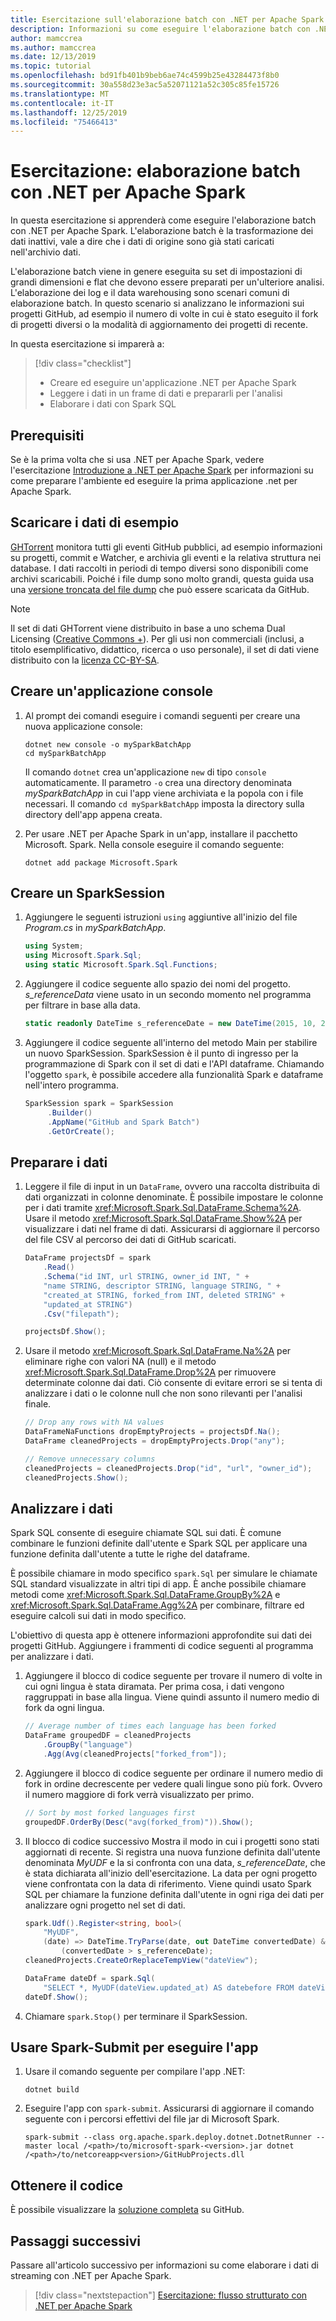 ```yaml
---
title: Esercitazione sull'elaborazione batch con .NET per Apache Spark
description: Informazioni su come eseguire l'elaborazione batch con .NET per Apache Spark.
author: mamccrea
ms.author: mamccrea
ms.date: 12/13/2019
ms.topic: tutorial
ms.openlocfilehash: bd91fb401b9beb6ae74c4599b25e43284473f8b0
ms.sourcegitcommit: 30a558d23e3ac5a52071121a52c305c85fe15726
ms.translationtype: MT
ms.contentlocale: it-IT
ms.lasthandoff: 12/25/2019
ms.locfileid: "75466413"
---
```

# <a name="tutorial-do-batch-processing-with-net-for-apache-spark"></a>Esercitazione: elaborazione batch con .NET per Apache Spark

In questa esercitazione si apprenderà come eseguire l'elaborazione batch con .NET per Apache Spark. L'elaborazione batch è la trasformazione dei dati inattivi, vale a dire che i dati di origine sono già stati caricati nell'archivio dati. 

L'elaborazione batch viene in genere eseguita su set di impostazioni di grandi dimensioni e flat che devono essere preparati per un'ulteriore analisi. L'elaborazione dei log e il data warehousing sono scenari comuni di elaborazione batch. In questo scenario si analizzano le informazioni sui progetti GitHub, ad esempio il numero di volte in cui è stato eseguito il fork di progetti diversi o la modalità di aggiornamento dei progetti di recente. 

In questa esercitazione si imparerà a:

> [!div class="checklist"]
>
> * Creare ed eseguire un'applicazione .NET per Apache Spark
> * Leggere i dati in un frame di dati e prepararli per l'analisi
> * Elaborare i dati con Spark SQL

## <a name="prerequisites"></a>Prerequisiti 

Se è la prima volta che si usa .NET per Apache Spark, vedere l'esercitazione [Introduzione a .NET per Apache Spark](../tutorials/get-started.md) per informazioni su come preparare l'ambiente ed eseguire la prima applicazione .net per Apache Spark.

## <a name="download-the-sample-data"></a>Scaricare i dati di esempio

[GHTorrent](http://ghtorrent.org/) monitora tutti gli eventi GitHub pubblici, ad esempio informazioni su progetti, commit e Watcher, e archivia gli eventi e la relativa struttura nei database. I dati raccolti in periodi di tempo diversi sono disponibili come archivi scaricabili. Poiché i file dump sono molto grandi, questa guida usa una [versione troncata del file dump](https://github.com/dotnet/spark/tree/master/examples/Microsoft.Spark.CSharp.Examples/Sql/Batch/projects_smaller.csv) che può essere scaricata da GitHub.

> [!NOTE]
> Il set di dati GHTorrent viene distribuito in base a uno schema Dual Licensing ([Creative Commons +](https://wiki.creativecommons.org/wiki/CCPlus)). Per gli usi non commerciali (inclusi, a titolo esemplificativo, didattico, ricerca o uso personale), il set di dati viene distribuito con la [licenza CC-BY-SA](https://creativecommons.org/licenses/by-sa/4.0/).

## <a name="create-a-console-application"></a>Creare un'applicazione console

1. Al prompt dei comandi eseguire i comandi seguenti per creare una nuova applicazione console:

   ```dotnetcli
   dotnet new console -o mySparkBatchApp
   cd mySparkBatchApp
   ```

   Il comando `dotnet` crea un'applicazione `new` di tipo `console` automaticamente. Il parametro `-o` crea una directory denominata *mySparkBatchApp* in cui l'app viene archiviata e la popola con i file necessari. Il comando `cd mySparkBatchApp` imposta la directory sulla directory dell'app appena creata.

1. Per usare .NET per Apache Spark in un'app, installare il pacchetto Microsoft. Spark. Nella console eseguire il comando seguente:

   ```dotnetcli
   dotnet add package Microsoft.Spark
   ```

## <a name="create-a-sparksession"></a>Creare un SparkSession

1. Aggiungere le seguenti istruzioni `using` aggiuntive all'inizio del file *Program.cs* in *mySparkBatchApp*.

   ```csharp
   using System;
   using Microsoft.Spark.Sql;
   using static Microsoft.Spark.Sql.Functions;
   ```

1. Aggiungere il codice seguente allo spazio dei nomi del progetto. *s_referenceData* viene usato in un secondo momento nel programma per filtrare in base alla data.

   ```csharp
   static readonly DateTime s_referenceDate = new DateTime(2015, 10, 20);
   ```

1. Aggiungere il codice seguente all'interno del metodo Main per stabilire un nuovo SparkSession. SparkSession è il punto di ingresso per la programmazione di Spark con il set di dati e l'API dataframe. Chiamando l'oggetto `spark`, è possibile accedere alla funzionalità Spark e dataframe nell'intero programma.

   ```csharp
   SparkSession spark = SparkSession
        .Builder()
        .AppName("GitHub and Spark Batch")
        .GetOrCreate();
   ```

## <a name="prepare-the-data"></a>Preparare i dati

1. Leggere il file di input in un `DataFrame`, ovvero una raccolta distribuita di dati organizzati in colonne denominate. È possibile impostare le colonne per i dati tramite <xref:Microsoft.Spark.Sql.DataFrame.Schema%2A>. Usare il metodo <xref:Microsoft.Spark.Sql.DataFrame.Show%2A> per visualizzare i dati nel frame di dati. Assicurarsi di aggiornare il percorso del file CSV al percorso dei dati di GitHub scaricati.

   ```csharp
   DataFrame projectsDf = spark
       .Read()
       .Schema("id INT, url STRING, owner_id INT, " +
       "name STRING, descriptor STRING, language STRING, " +
       "created_at STRING, forked_from INT, deleted STRING" +
       "updated_at STRING")
       .Csv("filepath");

   projectsDf.Show();
   ```

1. Usare il metodo <xref:Microsoft.Spark.Sql.DataFrame.Na%2A> per eliminare righe con valori NA (null) e il metodo <xref:Microsoft.Spark.Sql.DataFrame.Drop%2A> per rimuovere determinate colonne dai dati. Ciò consente di evitare errori se si tenta di analizzare i dati o le colonne null che non sono rilevanti per l'analisi finale.

   ```csharp
   // Drop any rows with NA values
   DataFrameNaFunctions dropEmptyProjects = projectsDf.Na();
   DataFrame cleanedProjects = dropEmptyProjects.Drop("any");

   // Remove unnecessary columns
   cleanedProjects = cleanedProjects.Drop("id", "url", "owner_id");
   cleanedProjects.Show();
   ```

## <a name="analyze-the-data"></a>Analizzare i dati

Spark SQL consente di eseguire chiamate SQL sui dati. È comune combinare le funzioni definite dall'utente e Spark SQL per applicare una funzione definita dall'utente a tutte le righe del dataframe.

È possibile chiamare in modo specifico `spark.Sql` per simulare le chiamate SQL standard visualizzate in altri tipi di app. È anche possibile chiamare metodi come <xref:Microsoft.Spark.Sql.DataFrame.GroupBy%2A> e <xref:Microsoft.Spark.Sql.DataFrame.Agg%2A> per combinare, filtrare ed eseguire calcoli sui dati in modo specifico.

L'obiettivo di questa app è ottenere informazioni approfondite sui dati dei progetti GitHub. Aggiungere i frammenti di codice seguenti al programma per analizzare i dati.

1. Aggiungere il blocco di codice seguente per trovare il numero di volte in cui ogni lingua è stata diramata. Per prima cosa, i dati vengono raggruppati in base alla lingua. Viene quindi assunto il numero medio di fork da ogni lingua.

   ```csharp
   // Average number of times each language has been forked
   DataFrame groupedDF = cleanedProjects
       .GroupBy("language")
       .Agg(Avg(cleanedProjects["forked_from"]);
   ```

1. Aggiungere il blocco di codice seguente per ordinare il numero medio di fork in ordine decrescente per vedere quali lingue sono più fork. Ovvero il numero maggiore di fork verrà visualizzato per primo.

   ```csharp
   // Sort by most forked languages first
   groupedDF.OrderBy(Desc("avg(forked_from)")).Show(); 
   ```

1. Il blocco di codice successivo Mostra il modo in cui i progetti sono stati aggiornati di recente. Si registra una nuova funzione definita dall'utente denominata *MyUDF* e la si confronta con una data, *s_referenceDate*, che è stata dichiarata all'inizio dell'esercitazione. La data per ogni progetto viene confrontata con la data di riferimento. Viene quindi usato Spark SQL per chiamare la funzione definita dall'utente in ogni riga dei dati per analizzare ogni progetto nel set di dati.

   ```csharp
   spark.Udf().Register<string, bool>(
       "MyUDF",
       (date) => DateTime.TryParse(date, out DateTime convertedDate) &&
           (convertedDate > s_referenceDate);   
   cleanedProjects.CreateOrReplaceTempView("dateView"); 

   DataFrame dateDf = spark.Sql(
       "SELECT *, MyUDF(dateView.updated_at) AS datebefore FROM dateView");
   dateDf.Show();
   ```

1. Chiamare `spark.Stop()` per terminare il SparkSession.

## <a name="use-spark-submit-to-run-your-app"></a>Usare Spark-Submit per eseguire l'app

1. Usare il comando seguente per compilare l'app .NET:

   ```dotnetcli
   dotnet build
   ```

1. Eseguire l'app con `spark-submit`. Assicurarsi di aggiornare il comando seguente con i percorsi effettivi del file jar di Microsoft Spark.

   ```console
   spark-submit --class org.apache.spark.deploy.dotnet.DotnetRunner --master local /<path>/to/microsoft-spark-<version>.jar dotnet /<path>/to/netcoreapp<version>/GitHubProjects.dll
   ```

## <a name="get-the-code"></a>Ottenere il codice

È possibile visualizzare la [soluzione completa](https://github.com/dotnet/spark/blob/master/examples/Microsoft.Spark.CSharp.Examples/Sql/Batch/GitHubProjects.cs) su GitHub.

## <a name="next-steps"></a>Passaggi successivi

Passare all'articolo successivo per informazioni su come elaborare i dati di streaming con .NET per Apache Spark.
> [!div class="nextstepaction"]
> [Esercitazione: flusso strutturato con .NET per Apache Spark](streaming.md)
